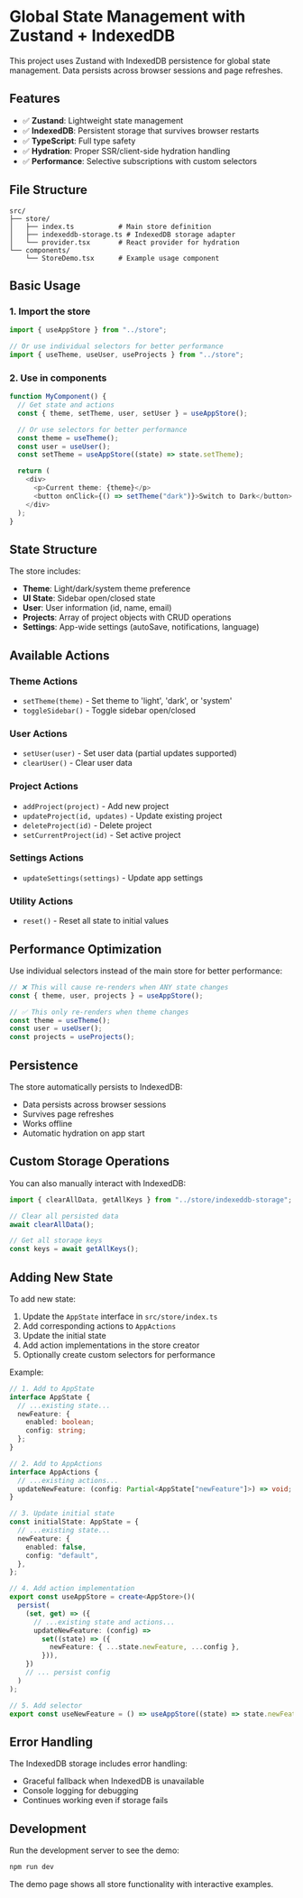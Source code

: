 # Global State Management with Zustand + IndexedDB

This project uses Zustand with IndexedDB persistence for global state management. Data persists across browser sessions and page refreshes.

## Features

- ✅ **Zustand**: Lightweight state management
- ✅ **IndexedDB**: Persistent storage that survives browser restarts
- ✅ **TypeScript**: Full type safety
- ✅ **Hydration**: Proper SSR/client-side hydration handling
- ✅ **Performance**: Selective subscriptions with custom selectors

## File Structure

```
src/
├── store/
│   ├── index.ts           # Main store definition
│   ├── indexeddb-storage.ts # IndexedDB storage adapter
│   └── provider.tsx       # React provider for hydration
└── components/
    └── StoreDemo.tsx      # Example usage component
```

## Basic Usage

### 1. Import the store

```typescript
import { useAppStore } from "../store";

// Or use individual selectors for better performance
import { useTheme, useUser, useProjects } from "../store";
```

### 2. Use in components

```typescript
function MyComponent() {
  // Get state and actions
  const { theme, setTheme, user, setUser } = useAppStore();

  // Or use selectors for better performance
  const theme = useTheme();
  const user = useUser();
  const setTheme = useAppStore((state) => state.setTheme);

  return (
    <div>
      <p>Current theme: {theme}</p>
      <button onClick={() => setTheme("dark")}>Switch to Dark</button>
    </div>
  );
}
```

## State Structure

The store includes:

- **Theme**: Light/dark/system theme preference
- **UI State**: Sidebar open/closed state
- **User**: User information (id, name, email)
- **Projects**: Array of project objects with CRUD operations
- **Settings**: App-wide settings (autoSave, notifications, language)

## Available Actions

### Theme Actions

- `setTheme(theme)` - Set theme to 'light', 'dark', or 'system'
- `toggleSidebar()` - Toggle sidebar open/closed

### User Actions

- `setUser(user)` - Set user data (partial updates supported)
- `clearUser()` - Clear user data

### Project Actions

- `addProject(project)` - Add new project
- `updateProject(id, updates)` - Update existing project
- `deleteProject(id)` - Delete project
- `setCurrentProject(id)` - Set active project

### Settings Actions

- `updateSettings(settings)` - Update app settings

### Utility Actions

- `reset()` - Reset all state to initial values

## Performance Optimization

Use individual selectors instead of the main store for better performance:

```typescript
// ❌ This will cause re-renders when ANY state changes
const { theme, user, projects } = useAppStore();

// ✅ This only re-renders when theme changes
const theme = useTheme();
const user = useUser();
const projects = useProjects();
```

## Persistence

The store automatically persists to IndexedDB:

- Data persists across browser sessions
- Survives page refreshes
- Works offline
- Automatic hydration on app start

## Custom Storage Operations

You can also manually interact with IndexedDB:

```typescript
import { clearAllData, getAllKeys } from "../store/indexeddb-storage";

// Clear all persisted data
await clearAllData();

// Get all storage keys
const keys = await getAllKeys();
```

## Adding New State

To add new state:

1. Update the `AppState` interface in `src/store/index.ts`
2. Add corresponding actions to `AppActions`
3. Update the initial state
4. Add action implementations in the store creator
5. Optionally create custom selectors for performance

Example:

```typescript
// 1. Add to AppState
interface AppState {
  // ...existing state...
  newFeature: {
    enabled: boolean;
    config: string;
  };
}

// 2. Add to AppActions
interface AppActions {
  // ...existing actions...
  updateNewFeature: (config: Partial<AppState["newFeature"]>) => void;
}

// 3. Update initial state
const initialState: AppState = {
  // ...existing state...
  newFeature: {
    enabled: false,
    config: "default",
  },
};

// 4. Add action implementation
export const useAppStore = create<AppStore>()(
  persist(
    (set, get) => ({
      // ...existing state and actions...
      updateNewFeature: (config) =>
        set((state) => ({
          newFeature: { ...state.newFeature, ...config },
        })),
    })
    // ... persist config
  )
);

// 5. Add selector
export const useNewFeature = () => useAppStore((state) => state.newFeature);
```

## Error Handling

The IndexedDB storage includes error handling:

- Graceful fallback when IndexedDB is unavailable
- Console logging for debugging
- Continues working even if storage fails

## Development

Run the development server to see the demo:

```bash
npm run dev
```

The demo page shows all store functionality with interactive examples.
